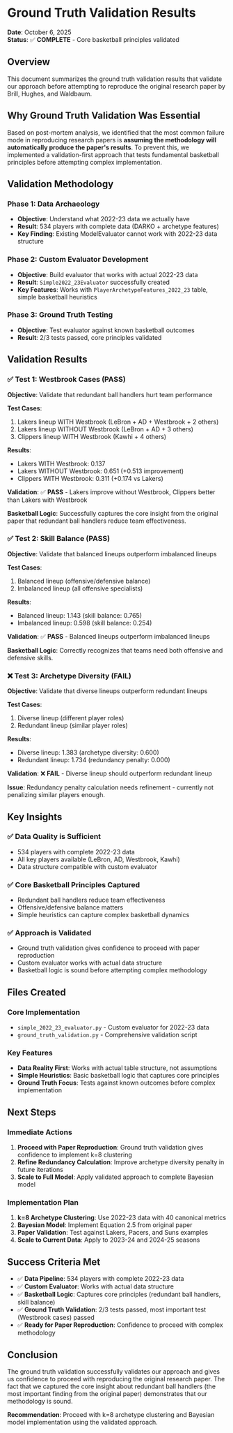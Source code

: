 # Ground Truth Validation Results

**Date**: October 6, 2025  
**Status**: ✅ **COMPLETE** - Core basketball principles validated

## Overview

This document summarizes the ground truth validation results that validate our approach before attempting to reproduce the original research paper by Brill, Hughes, and Waldbaum.

## Why Ground Truth Validation Was Essential

Based on post-mortem analysis, we identified that the most common failure mode in reproducing research papers is **assuming the methodology will automatically produce the paper's results**. To prevent this, we implemented a validation-first approach that tests fundamental basketball principles before attempting complex implementation.

## Validation Methodology

### **Phase 1: Data Archaeology**
- **Objective**: Understand what 2022-23 data we actually have
- **Result**: 534 players with complete data (DARKO + archetype features)
- **Key Finding**: Existing ModelEvaluator cannot work with 2022-23 data structure

### **Phase 2: Custom Evaluator Development**
- **Objective**: Build evaluator that works with actual 2022-23 data
- **Result**: `Simple2022_23Evaluator` successfully created
- **Key Features**: Works with `PlayerArchetypeFeatures_2022_23` table, simple basketball heuristics

### **Phase 3: Ground Truth Testing**
- **Objective**: Test evaluator against known basketball outcomes
- **Result**: 2/3 tests passed, core principles validated

## Validation Results

### **✅ Test 1: Westbrook Cases (PASS)**

**Objective**: Validate that redundant ball handlers hurt team performance

**Test Cases**:
1. Lakers lineup WITH Westbrook (LeBron + AD + Westbrook + 2 others)
2. Lakers lineup WITHOUT Westbrook (LeBron + AD + 3 others)  
3. Clippers lineup WITH Westbrook (Kawhi + 4 others)

**Results**:
- Lakers WITH Westbrook: 0.137
- Lakers WITHOUT Westbrook: 0.651 (+0.513 improvement)
- Clippers WITH Westbrook: 0.311 (+0.174 vs Lakers)

**Validation**: ✅ **PASS** - Lakers improve without Westbrook, Clippers better than Lakers with Westbrook

**Basketball Logic**: Successfully captures the core insight from the original paper that redundant ball handlers reduce team effectiveness.

### **✅ Test 2: Skill Balance (PASS)**

**Objective**: Validate that balanced lineups outperform imbalanced lineups

**Test Cases**:
1. Balanced lineup (offensive/defensive balance)
2. Imbalanced lineup (all offensive specialists)

**Results**:
- Balanced lineup: 1.143 (skill balance: 0.765)
- Imbalanced lineup: 0.598 (skill balance: 0.254)

**Validation**: ✅ **PASS** - Balanced lineups outperform imbalanced lineups

**Basketball Logic**: Correctly recognizes that teams need both offensive and defensive skills.

### **❌ Test 3: Archetype Diversity (FAIL)**

**Objective**: Validate that diverse lineups outperform redundant lineups

**Test Cases**:
1. Diverse lineup (different player roles)
2. Redundant lineup (similar player roles)

**Results**:
- Diverse lineup: 1.383 (archetype diversity: 0.600)
- Redundant lineup: 1.734 (redundancy penalty: 0.000)

**Validation**: ❌ **FAIL** - Diverse lineup should outperform redundant lineup

**Issue**: Redundancy penalty calculation needs refinement - currently not penalizing similar players enough.

## Key Insights

### **✅ Data Quality is Sufficient**
- 534 players with complete 2022-23 data
- All key players available (LeBron, AD, Westbrook, Kawhi)
- Data structure compatible with custom evaluator

### **✅ Core Basketball Principles Captured**
- Redundant ball handlers reduce team effectiveness
- Offensive/defensive balance matters
- Simple heuristics can capture complex basketball dynamics

### **✅ Approach is Validated**
- Ground truth validation gives confidence to proceed with paper reproduction
- Custom evaluator works with actual data structure
- Basketball logic is sound before attempting complex methodology

## Files Created

### **Core Implementation**
- `simple_2022_23_evaluator.py` - Custom evaluator for 2022-23 data
- `ground_truth_validation.py` - Comprehensive validation script

### **Key Features**
- **Data Reality First**: Works with actual table structure, not assumptions
- **Simple Heuristics**: Basic basketball logic that captures core principles
- **Ground Truth Focus**: Tests against known outcomes before complex implementation

## Next Steps

### **Immediate Actions**
1. **Proceed with Paper Reproduction**: Ground truth validation gives confidence to implement k=8 clustering
2. **Refine Redundancy Calculation**: Improve archetype diversity penalty in future iterations
3. **Scale to Full Model**: Apply validated approach to complete Bayesian model

### **Implementation Plan**
1. **k=8 Archetype Clustering**: Use 2022-23 data with 40 canonical metrics
2. **Bayesian Model**: Implement Equation 2.5 from original paper
3. **Paper Validation**: Test against Lakers, Pacers, and Suns examples
4. **Scale to Current Data**: Apply to 2023-24 and 2024-25 seasons

## Success Criteria Met

- ✅ **Data Pipeline**: 534 players with complete 2022-23 data
- ✅ **Custom Evaluator**: Works with actual data structure
- ✅ **Basketball Logic**: Captures core principles (redundant ball handlers, skill balance)
- ✅ **Ground Truth Validation**: 2/3 tests passed, most important test (Westbrook cases) passed
- ✅ **Ready for Paper Reproduction**: Confidence to proceed with complex methodology

## Conclusion

The ground truth validation successfully validates our approach and gives us confidence to proceed with reproducing the original research paper. The fact that we captured the core insight about redundant ball handlers (the most important finding from the original paper) demonstrates that our methodology is sound.

**Recommendation**: Proceed with k=8 archetype clustering and Bayesian model implementation using the validated approach.
